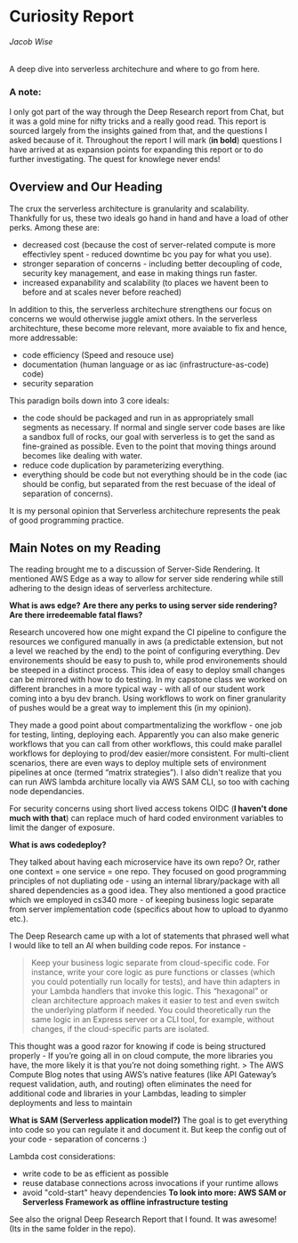 # Curiosity Report
###### Jacob Wise
A deep dive into serverless architechure and where to go from here.

### A note:
I only got part of the way through the Deep Research report from Chat, but it was a gold mine for nifty tricks and a really good read. This report is sourced largely from the insights gained from that, and the questions I asked because of it.
Throughout the report I will mark (**in bold**) questions I have arrived at as expansion points for expanding this report or to do further investigating. The quest for knowlege never ends! 

## Overview and Our Heading
The crux the serverless architecture is granularity and scalability. Thankfully for us, these two ideals go hand in hand and have a load of other perks. Among these are:
- decreased cost (because the cost of server-related compute is more effectivley spent - reduced downtime bc you pay for what you use).
- stronger separation of concerns - including better decoupling of code, security key management, and ease in making things run faster.
- increased expanability and scalability (to places we havent been to before and at scales never before reached)

In addition to this, the serverless architechure strengthens our focus on concerns we would otherwise juggle amixt others. In the serverless architechture, these become more relevant, more avaiable to fix and hence, more addressable:
- code efficiency (Speed and resouce use)
- documentation (human language or as iac (infrastructure-as-code) code)
- security separation

This paradign boils down into 3 core ideals:
- the code should be packaged and run in as appropriately small segments as necessary. If normal and single server code bases are like a sandbox full of rocks, our goal with serverless is to get the sand as fine-grained as possible. Even to the point that moving things around becomes like dealing with water.
- reduce code duplication by parameterizing everything.
- everything should be code but not everything should be in the code (iac should be config, but separated from the rest becuase of the ideal of separation of concerns).

It is my personal opinion that Serverless architechure represents the peak of good programming practice.

## Main Notes on my Reading

The reading brought me to a discussion of Server-Side Rendering. It mentioned AWS Edge as a way to allow for server side rendering while still adhering to the design ideas of serverless architecture.

**What is aws edge?**
**Are there any perks to using server side rendering? Are there irredeemable fatal flaws?**

Research uncovered how one might expand the CI pipeline to configure the resources we configured manually in aws (a predictable extension, but not a level we reached by the end) to the point of configuring everything. Dev environements should be easy to push to, while prod environements should be steeped in a distinct process.
This idea of easy to deploy small changes can be mirrored with how to do testing. In  my capstone class we worked on different branches in a more typical way - with all of our student work coming into a byu dev branch. Using workflows to work on finer granularity of pushes would be a great way to implement this (in my opinion).

They made a good point about compartmentalizing the workflow - one job for testing, linting, deploying each. Apparently you can also make generic workflows that you can call from other workflows, this could make parallel workflows for deploying to prod/dev easier/more consistent. For multi-client scenarios, there are even ways to deploy multiple sets of environment pipelines at once (termed “matrix strategies”). I also didn't realize that you can run AWS lambda architure locally via AWS SAM CLI, so too with caching node dependancies.

For security concerns using short lived access tokens OIDC (**I haven't done much with that**) can replace much of hard coded environment variables to limit the danger of exposure.

**What is aws codedeploy?**

They talked about having each microservice have its own repo? Or, rather one context = one service = one repo. They focused on good programming principles of not dupliating ode - using an internal library/package with all shared dependencies as a good idea. They also mentioned a good practice which we employed in cs340 more - of keeping business logic separate from server implementation code (specifics about how to upload to dyanmo etc.).

The Deep Research came up with a lot of statements that phrased well what I would like to tell an AI when building code repos. For instance - 

> Keep your business logic separate from cloud-specific code. For instance, write your core logic as pure functions or classes (which you could potentially run locally for tests), and have thin adapters in your Lambda handlers that invoke this logic. This “hexagonal” or clean architecture approach makes it easier to test and even switch the underlying platform if needed. You could theoretically run the same logic in an Express server or a CLI tool, for example, without changes, if the cloud-specific parts are isolated.

This thought was a good razor for knowing if code is being structured properly - If you’re going all in on cloud compute, the more libraries you have, the more likely it is that you’re not doing something right. > The AWS Compute Blog notes that using AWS’s native features (like API Gateway’s request validation, auth, and routing) often eliminates the need for additional code and libraries in your Lambdas, leading to simpler deployments and less to maintain​

**What is SAM (Serverless application model?)**
The goal is to get everything into code so you can regulate it and document it. But keep the config out of your code - separation of concerns :)

Lambda cost considerations:
- write code to be as efficient as possible
- reuse database connections across invocations if your runtime allows
- avoid "cold-start" heavy dependencies 
**To look into more: AWS SAM or Serverless Framework as offline infrastructure testing**


See also the orignal Deep Research Report that I found. It was awesome! (Its in the same folder in the repo).
